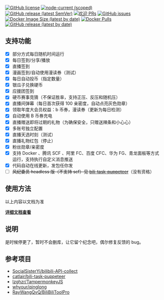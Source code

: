 [![GitHub license](https://img.shields.io/badge/license-MIT-blue.svg)](https://github.com/KudouRan/BiliTools/blob/main/LICENSE)
[![node-current (scoped)](https://img.shields.io/node/v/@catlair/bilitools)](https://www.npmjs.com/package/@catlair/bilitools)
[![GitHub release (latest SemVer)](https://img.shields.io/github/v/release/KudouRan/BiliTools)](https://github.com/KudouRan/BiliTools/releases)
[![欢迎 PRs](https://img.shields.io/badge/PRs-welcome-brightgreen.svg)](https://github.com/KudouRan/BiliTools/pulls)
[![GitHub issues](https://img.shields.io/github/issues/KudouRan/BiliTools)](https://github.com/KudouRan/BiliTools/issues)
[![Docker Image Size (latest by date)](https://img.shields.io/docker/image-size/catlair/bilitools)](https://hub.docker.com/repository/docker/catlair/bilitools)
[![Docker Pulls](https://img.shields.io/docker/pulls/catlair/bilitools)](https://hub.docker.com/repository/docker/catlair/bilitools)
[![GitHub release (latest by date)](https://img.shields.io/github/downloads/KudouRan/BiliTools/total)](https://github.com/KudouRan/BiliTools/releases/latest)

## 支持功能

- [x] 部分方式每日随机时间运行
- [x] 每日签到/分享/播放
- [x] 直播签到
- [x] 漫画签到/自动使用漫读券（测试）
- [x] 每日自动投币（指定数量）
- [x] 银瓜子兑换硬币
- [x] 应援团签到
- [x] 硬币赛事竞猜（不保证胜率，支持正压、反压和随机压）
- [x] 直播间弹幕（每日首次获得 100 亲密度，自动点亮灰色勋章）
- [x] 领取年度大会员权益：b 币券，漫读券（更新为每日检测）
- [x] 自动使用 B 币券充电
- [x] 直播赠送即将过期的礼物（为确保安全，只赠送辣条和小心心）
- [x] 多账号独立配置
- [x] 直播天选时刻（测试）
- [x] 直播礼物红包（停止）
- [x] 粉丝勋章/亲密度
- [x] 支持 Docker 、腾讯 SCF 、阿里 FC、百度 CFC、华为 FG、青龙面板等方式运行，支持执行自定义消息推送
- [x] 代码自动在线更新，发包任你发
- [ ] ~~风纪委员 headless 版（不支持 scf）见 [bili-task-puppeteer](https://github.com/catlair/bili-task-puppeteer)~~（没有资格）

## 使用方法

以上内容以文档为准

**[详细文档查看](https://btdocs.vercel.app/)**

## 说明

是时候停更了，暂时不会删库，让它留个纪念吧，偶尔修复反馈的 bug。

## 参考项目

- [SocialSisterYi/bilibili-API-collect](https://github.com/SocialSisterYi/bilibili-API-collect)
- [catlair/bili-task-puppeteer](https://github.com/catlair/bili-task-puppeteer)
- [lzghzr/TampermonkeyJS](https://github.com/lzghzr/TampermonkeyJS)
- [whyour/qinglong](https://github.com/whyour/qinglong)
- [RayWangQvQ/BiliBiliToolPro](https://github.com/RayWangQvQ/BiliBiliToolPro)
